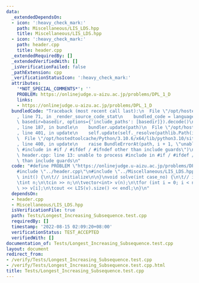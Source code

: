 ```yaml
---
data:
  _extendedDependsOn:
  - icon: ':heavy_check_mark:'
    path: Miscellaneous/LIS_LDS.hpp
    title: Miscellaneous/LIS_LDS.hpp
  - icon: ':heavy_check_mark:'
    path: header.cpp
    title: header.cpp
  _extendedRequiredBy: []
  _extendedVerifiedWith: []
  _isVerificationFailed: false
  _pathExtension: cpp
  _verificationStatusIcon: ':heavy_check_mark:'
  attributes:
    '*NOT_SPECIAL_COMMENTS*': ''
    PROBLEM: https://onlinejudge.u-aizu.ac.jp/problems/DPL_1_D
    links:
    - https://onlinejudge.u-aizu.ac.jp/problems/DPL_1_D
  bundledCode: "Traceback (most recent call last):\n  File \"/opt/hostedtoolcache/Python/3.10.6/x64/lib/python3.10/site-packages/onlinejudge_verify/documentation/build.py\"\
    , line 71, in _render_source_code_stat\n    bundled_code = language.bundle(stat.path,\
    \ basedir=basedir, options={'include_paths': [basedir]}).decode()\n  File \"/opt/hostedtoolcache/Python/3.10.6/x64/lib/python3.10/site-packages/onlinejudge_verify/languages/cplusplus.py\"\
    , line 187, in bundle\n    bundler.update(path)\n  File \"/opt/hostedtoolcache/Python/3.10.6/x64/lib/python3.10/site-packages/onlinejudge_verify/languages/cplusplus_bundle.py\"\
    , line 401, in update\n    self.update(self._resolve(pathlib.Path(included), included_from=path))\n\
    \  File \"/opt/hostedtoolcache/Python/3.10.6/x64/lib/python3.10/site-packages/onlinejudge_verify/languages/cplusplus_bundle.py\"\
    , line 400, in update\n    raise BundleErrorAt(path, i + 1, \"unable to process\
    \ #include in #if / #ifdef / #ifndef other than include guards\")\nonlinejudge_verify.languages.cplusplus_bundle.BundleErrorAt:\
    \ header.cpp: line 13: unable to process #include in #if / #ifdef / #ifndef other\
    \ than include guards\n"
  code: "#define PROBLEM \"https://onlinejudge.u-aizu.ac.jp/problems/DPL_1_D\"\n\n\
    #include \"../header.cpp\"\n#include \"../Miscellaneous/LIS_LDS.hpp\"\n\nvoid\
    \ init() {\n\t// initialize\n\n}\nvoid solve(int case_no) {\n\t// implementation\n\
    \tint n;\n\tcin >> n;\n\tvector<int> v(n);\n\tfor (int i = 0; i < n; i++) cin\
    \ >> v[i];\n\tcout << LIS(v).size() << endl;\n}\n"
  dependsOn:
  - header.cpp
  - Miscellaneous/LIS_LDS.hpp
  isVerificationFile: true
  path: Tests/Longest_Increasing_Subsequence.test.cpp
  requiredBy: []
  timestamp: '2022-08-15 02:09:20+08:00'
  verificationStatus: TEST_ACCEPTED
  verifiedWith: []
documentation_of: Tests/Longest_Increasing_Subsequence.test.cpp
layout: document
redirect_from:
- /verify/Tests/Longest_Increasing_Subsequence.test.cpp
- /verify/Tests/Longest_Increasing_Subsequence.test.cpp.html
title: Tests/Longest_Increasing_Subsequence.test.cpp
---
```

